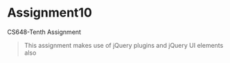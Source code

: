 # Assignment10
 CS648-Tenth Assignment

 > This assignment makes use of jQuery plugins and jQuery UI elements also
